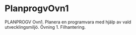 # PlanprogvOvn1
PLANPROGV Ovn1. Planera en programvara med hjälp av vald utvecklingsmiljö. Övning 1. Filhantering. 
